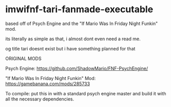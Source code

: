 # imwifnf-tari-fanmade-executable
based off of Psych Engine and the "If Mario Was In Friday Night Funkin" mod.

its literally as simple as that, i almost dont even need a read me.


og title tari doesnt exist but i have something planned for that


ORIGINAL MODS


Psych Engine: https://github.com/ShadowMario/FNF-PsychEngine/

"If Mario Was In Friday Night Funkin" Mod: https://gamebanana.com/mods/285733



To compile: put this in with a standard psych engine master and build it with all the necessary dependencies.
